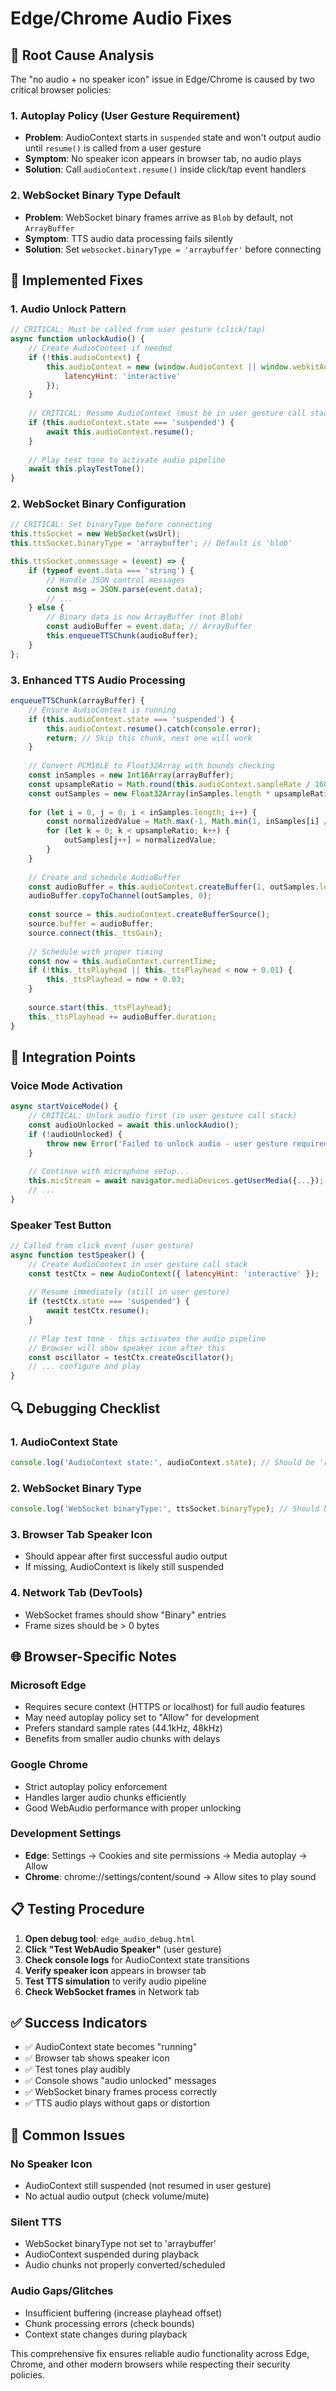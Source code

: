 # Edge/Chrome Audio Fixes

## 🎯 **Root Cause Analysis**

The "no audio + no speaker icon" issue in Edge/Chrome is caused by two critical browser policies:

### 1. **Autoplay Policy (User Gesture Requirement)**
- **Problem**: AudioContext starts in `suspended` state and won't output audio until `resume()` is called from a user gesture
- **Symptom**: No speaker icon appears in browser tab, no audio plays
- **Solution**: Call `audioContext.resume()` inside click/tap event handlers

### 2. **WebSocket Binary Type Default**
- **Problem**: WebSocket binary frames arrive as `Blob` by default, not `ArrayBuffer`
- **Symptom**: TTS audio data processing fails silently
- **Solution**: Set `websocket.binaryType = 'arraybuffer'` before connecting

## 🔧 **Implemented Fixes**

### **1. Audio Unlock Pattern**

```javascript
// CRITICAL: Must be called from user gesture (click/tap)
async function unlockAudio() {
    // Create AudioContext if needed
    if (!this.audioContext) {
        this.audioContext = new (window.AudioContext || window.webkitAudioContext)({ 
            latencyHint: 'interactive' 
        });
    }
    
    // CRITICAL: Resume AudioContext (must be in user gesture call stack)
    if (this.audioContext.state === 'suspended') {
        await this.audioContext.resume();
    }
    
    // Play test tone to activate audio pipeline
    await this.playTestTone();
}
```

### **2. WebSocket Binary Configuration**

```javascript
// CRITICAL: Set binaryType before connecting
this.ttsSocket = new WebSocket(wsUrl);
this.ttsSocket.binaryType = 'arraybuffer'; // Default is 'blob'

this.ttsSocket.onmessage = (event) => {
    if (typeof event.data === 'string') {
        // Handle JSON control messages
        const msg = JSON.parse(event.data);
        // ...
    } else {
        // Binary data is now ArrayBuffer (not Blob)
        const audioBuffer = event.data; // ArrayBuffer
        this.enqueueTTSChunk(audioBuffer);
    }
};
```

### **3. Enhanced TTS Audio Processing**

```javascript
enqueueTTSChunk(arrayBuffer) {
    // Ensure AudioContext is running
    if (this.audioContext.state === 'suspended') {
        this.audioContext.resume().catch(console.error);
        return; // Skip this chunk, next one will work
    }
    
    // Convert PCM16LE to Float32Array with bounds checking
    const inSamples = new Int16Array(arrayBuffer);
    const upsampleRatio = Math.round(this.audioContext.sampleRate / 16000);
    const outSamples = new Float32Array(inSamples.length * upsampleRatio);
    
    for (let i = 0, j = 0; i < inSamples.length; i++) {
        const normalizedValue = Math.max(-1, Math.min(1, inSamples[i] / 32768));
        for (let k = 0; k < upsampleRatio; k++) {
            outSamples[j++] = normalizedValue;
        }
    }
    
    // Create and schedule AudioBuffer
    const audioBuffer = this.audioContext.createBuffer(1, outSamples.length, this.audioContext.sampleRate);
    audioBuffer.copyToChannel(outSamples, 0);
    
    const source = this.audioContext.createBufferSource();
    source.buffer = audioBuffer;
    source.connect(this._ttsGain);
    
    // Schedule with proper timing
    const now = this.audioContext.currentTime;
    if (!this._ttsPlayhead || this._ttsPlayhead < now + 0.01) {
        this._ttsPlayhead = now + 0.03;
    }
    
    source.start(this._ttsPlayhead);
    this._ttsPlayhead += audioBuffer.duration;
}
```

## 🚀 **Integration Points**

### **Voice Mode Activation**
```javascript
async startVoiceMode() {
    // CRITICAL: Unlock audio first (in user gesture call stack)
    const audioUnlocked = await this.unlockAudio();
    if (!audioUnlocked) {
        throw new Error('Failed to unlock audio - user gesture required');
    }
    
    // Continue with microphone setup...
    this.micStream = await navigator.mediaDevices.getUserMedia({...});
    // ...
}
```

### **Speaker Test Button**
```javascript
// Called from click event (user gesture)
async function testSpeaker() {
    // Create AudioContext in user gesture call stack
    const testCtx = new AudioContext({ latencyHint: 'interactive' });
    
    // Resume immediately (still in user gesture)
    if (testCtx.state === 'suspended') {
        await testCtx.resume();
    }
    
    // Play test tone - this activates the audio pipeline
    // Browser will show speaker icon after this
    const oscillator = testCtx.createOscillator();
    // ... configure and play
}
```

## 🔍 **Debugging Checklist**

### **1. AudioContext State**
```javascript
console.log('AudioContext state:', audioContext.state); // Should be 'running'
```

### **2. WebSocket Binary Type**
```javascript
console.log('WebSocket binaryType:', ttsSocket.binaryType); // Should be 'arraybuffer'
```

### **3. Browser Tab Speaker Icon**
- Should appear after first successful audio output
- If missing, AudioContext is likely still suspended

### **4. Network Tab (DevTools)**
- WebSocket frames should show "Binary" entries
- Frame sizes should be > 0 bytes

## 🌐 **Browser-Specific Notes**

### **Microsoft Edge**
- Requires secure context (HTTPS or localhost) for full audio features
- May need autoplay policy set to "Allow" for development
- Prefers standard sample rates (44.1kHz, 48kHz)
- Benefits from smaller audio chunks with delays

### **Google Chrome**
- Strict autoplay policy enforcement
- Handles larger audio chunks efficiently
- Good WebAudio performance with proper unlocking

### **Development Settings**
- **Edge**: Settings → Cookies and site permissions → Media autoplay → Allow
- **Chrome**: chrome://settings/content/sound → Allow sites to play sound

## 📋 **Testing Procedure**

1. **Open debug tool**: `edge_audio_debug.html`
2. **Click "Test WebAudio Speaker"** (user gesture)
3. **Check console logs** for AudioContext state transitions
4. **Verify speaker icon** appears in browser tab
5. **Test TTS simulation** to verify audio pipeline
6. **Check WebSocket frames** in Network tab

## ✅ **Success Indicators**

- ✅ AudioContext state becomes "running"
- ✅ Browser tab shows speaker icon
- ✅ Test tones play audibly
- ✅ Console shows "audio unlocked" messages
- ✅ WebSocket binary frames process correctly
- ✅ TTS audio plays without gaps or distortion

## 🚨 **Common Issues**

### **No Speaker Icon**
- AudioContext still suspended (not resumed in user gesture)
- No actual audio output (check volume/mute)

### **Silent TTS**
- WebSocket binaryType not set to 'arraybuffer'
- AudioContext suspended during playback
- Audio chunks not properly converted/scheduled

### **Audio Gaps/Glitches**
- Insufficient buffering (increase playhead offset)
- Chunk processing errors (check bounds)
- Context state changes during playback

This comprehensive fix ensures reliable audio functionality across Edge, Chrome, and other modern browsers while respecting their security policies.